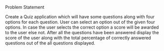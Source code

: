 Problem Statement

Create a Quiz application which will have some questions along with four options for each question.
User can select an option out of the given four options. In case the user selects the correct option a score will be awarded to the user else not.
After all the questions have been answered display the score of the user along with the total percentage of correctly answered questions out of the all questions displayed.
